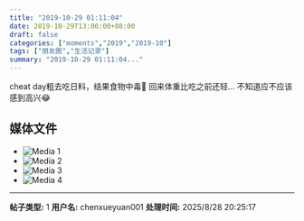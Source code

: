 ```yaml
---
title: "2019-10-29 01:11:04"
date: 2019-10-29T13:00:00+08:00
draft: false
categories: ["moments","2019","2019-10"]
tags: ["朋友圈","生活记录"]
summary: "2019-10-29 01:11:04..."
---
```


cheat day粗去吃日料，结果食物中毒🥴
回来体重比吃之前还轻…
不知道应不应该感到高兴😂

## 媒体文件

- ![Media 1](/Moments/photos/2019-10-29/201910290111040.jpg)
- ![Media 2](/Moments/photos/2019-10-29/201910290111041.jpg)
- ![Media 3](/Moments/photos/2019-10-29/201910290111042.jpg)
- ![Media 4](/Moments/photos/2019-10-29/201910290111043.jpg)

---

**帖子类型:** 1
**用户名:** chenxueyuan001
**处理时间:** 2025/8/28 20:25:17